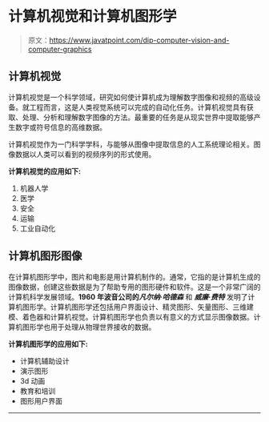 # 计算机视觉和计算机图形学

> 原文：<https://www.javatpoint.com/dip-computer-vision-and-computer-graphics>

## 计算机视觉

计算机视觉是一个科学领域，研究如何使计算机成为理解数字图像和视频的高级设备。就工程而言，这是人类视觉系统可以完成的自动化任务。计算机视觉具有获取、处理、分析和理解数字图像的方法。最重要的任务是从现实世界中提取能够产生数字或符号信息的高维数据。

计算机视觉作为一门科学学科，与能够从图像中提取信息的人工系统理论相关。图像数据以人类可以看到的视频序列的形式使用。

**计算机视觉的应用如下:**

1.  机器人学
2.  医学
3.  安全
4.  运输
5.  工业自动化

## 计算机图形图像

在计算机图形学中，图片和电影是用计算机制作的。通常，它指的是计算机生成的图像数据，创建这些数据是为了帮助专用的图形硬件和软件。这是一个非常广阔的计算机科学发展领域。**1960 年波音公司的*****凡尔纳·哈德森*** 和 ***威廉·费特*** 发明了计算机图形学。计算机图形学还包括用户界面设计、精灵图形、矢量图形、三维建模、着色器和计算机视觉。计算机图形学也负责以有意义的方式显示图像数据。计算机图形学也用于处理从物理世界接收的数据。

**计算机图形学的应用如下:**

*   计算机辅助设计
*   演示图形
*   3d 动画
*   教育和培训
*   图形用户界面

* * *